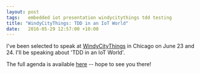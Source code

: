 ```yaml
---
layout: post
tags:   embedded iot presentation windycitythings tdd testing
title: "WindyCityThings: TDD in an IoT World"
date:   2016-05-29 12:57:00 +10:00
---
```


I've been selected to speak at [WindyCityThings](https://windycitythings.com/) in Chicago on June 23 and 24. I'll be speaking about 'TDD in an IoT World'.

The full agenda is available [here](https://windycitythings.com/schedule/) -- hope to see you there!
